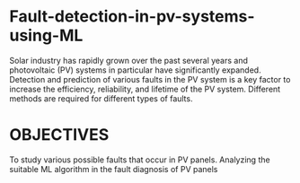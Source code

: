 # Fault-detection-in-pv-systems-using-ML
Solar industry has rapidly grown over the past several years and photovoltaic (PV) systems in particular have significantly expanded. 
Detection and prediction of various faults in the PV system is a key factor to increase the efficiency, reliability, and lifetime of the PV system.
Different methods are required for different types of faults.
# OBJECTIVES
To study various possible faults that occur in PV panels.
Analyzing the suitable ML algorithm in the fault diagnosis of PV panels



